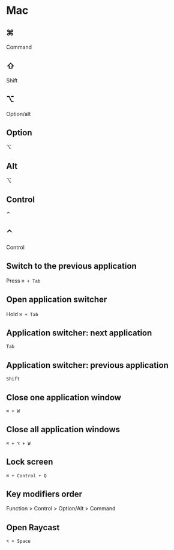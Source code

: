 # Mac

## ⌘

Command

## ⇧

Shift

## ⌥

Option/alt

## Option

⌥

## Alt

⌥

## Control

⌃

## ⌃

Control

## Switch to the previous application

Press `⌘ + Tab`

## Open application switcher

Hold `⌘ + Tab`

## Application switcher: next application

`Tab`

## Application switcher: previous application

`Shift`

## Close one application window

`⌘ + W`

## Close all application windows

`⌘ + ⌥ + W`

## Lock screen

`⌘ + Control + Q`

## Key modifiers order

Function > Control > Option/Alt > Command

## Open Raycast

`⌥ + Space`
